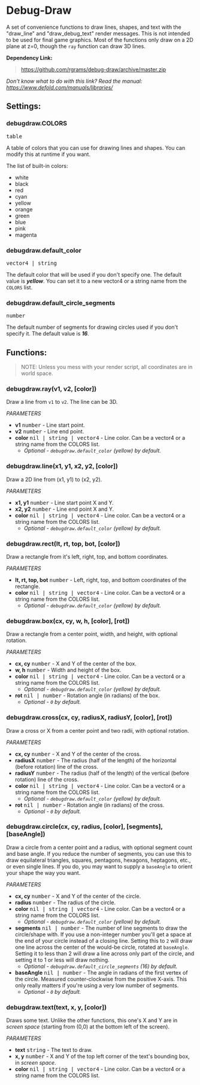 # Debug-Draw
A set of convenience functions to draw lines, shapes, and text with the "draw_line" and "draw_debug_text" render messages. This is not intended to be used for final game graphics. Most of the functions only draw on a 2D plane at z=0, though the `ray` function can draw 3D lines.

__Dependency Link:__
>https://github.com/rgrams/debug-draw/archive/master.zip

*Don't know what to do with this link? Read the manual: https://www.defold.com/manuals/libraries/*

## Settings:

### debugdraw.COLORS
<kbd>table</kbd>

A table of colors that you can use for drawing lines and shapes. You can modify this at runtime if you want.

The list of built-in colors:
* white
* black
* red
* cyan
* yellow
* orange
* green
* blue
* pink
* magenta

### debugdraw.default_color
<kbd>vector4 | string</kbd>

The default color that will be used if you don't specify one. The default value is __*yellow*__. You can set it to a new vector4 or a string name from the `COLORS` list.

### debugdraw.default_circle_segments
<kbd>number</kbd>

The default number of segments for drawing circles used if you don't specify it. The default value is __*16*__.

## Functions:
> NOTE: Unless you mess with your render script, all coordinates are in world space.

### debugdraw.ray(v1, v2, [color])
Draw a line from `v1` to `v2`. The line can be 3D.

*PARAMETERS*
* __v1__ <kbd>number</kbd> - Line start point.
* __v2__ <kbd>number</kbd> - Line end point.
* __color__ <kbd>nil | string | vector4</kbd> - Line color. Can be a vector4 or a string name from the COLORS list.
	* *Optional - `debugdraw.default_color` (yellow) by default.*

### debugdraw.line(x1, y1, x2, y2, [color])
Draw a 2D line from (x1, y1) to (x2, y2).

*PARAMETERS*
* __x1, y1__ <kbd>number</kbd> - Line start point X and Y.
* __x2, y2__ <kbd>number</kbd> - Line end point X and Y.
* __color__ <kbd>nil | string | vector4</kbd> - Line color. Can be a vector4 or a string name from the COLORS list.
	* *Optional - `debugdraw.default_color` (yellow) by default.*

### debugdraw.rect(lt, rt, top, bot, [color])
Draw a rectangle from it's left, right, top, and bottom coordinates.

*PARAMETERS*
* __lt, rt, top, bot__ <kbd>number</kbd> - Left, right, top, and bottom coordinates of the rectangle.
* __color__ <kbd>nil | string | vector4</kbd> - Line color. Can be a vector4 or a string
name from the COLORS list.
	* *Optional - `debugdraw.default_color` (yellow) by default.*

### debugdraw.box(cx, cy, w, h, [color], [rot])
Draw a rectangle from a center point, width, and height, with optional rotation.

*PARAMETERS*
* __cx, cy__ <kbd>number</kbd> - X and Y of the center of the box.
* __w, h__ <kbd>number</kbd> - Width and height of the box.
* __color__ <kbd>nil | string | vector4</kbd> - Line color. Can be a vector4 or a string name from the COLORS list.
	* *Optional - `debugdraw.default_color` (yellow) by default.*
* __rot__ <kbd>nil | number</kbd> - Rotation angle (in radians) of the box.
	* *Optional - `0` by default.*

### debugdraw.cross(cx, cy, radiusX, radiusY, [color], [rot])
Draw a cross or X from a center point and two radii, with optional rotation.

*PARAMETERS*
* __cx, cy__ <kbd>number</kbd> - X and Y of the center of the cross.
* __radiusX__ <kbd>number</kbd> - The radius (half of the length) of the horizontal (before rotation) line  of the cross.
* __radiusY__ <kbd>number</kbd> - The radius (half of the length) of the vertical (before rotation) line of the cross.
* __color__ <kbd>nil | string | vector4</kbd> - Line color. Can be a vector4 or a string name from the COLORS list.
	* *Optional - `debugdraw.default_color` (yellow) by default.*
* __rot__ <kbd>nil | number</kbd> - Rotation angle (in radians) of the cross.
	* *Optional - `0` by default.*

### debugdraw.circle(cx, cy, radius, [color], [segments], [baseAngle])
Draw a circle from a center point and a radius, with optional segment count and base angle. If you reduce the number of segments, you can use this to draw equilateral triangles, squares, pentagons, hexagons, heptagons, etc., or even single lines. If you do, you may want to supply a `baseAngle` to orient your shape the way you want.

*PARAMETERS*
* __cx, cy__ <kbd>number</kbd> - X and Y of the center of the circle.
* __radius__ <kbd>number</kbd> - The radius of the circle.
* __color__ <kbd>nil | string | vector4</kbd> - Line color. Can be a vector4 or a string name from the COLORS list.
	* *Optional - `debugdraw.default_color` (yellow) by default.*
* __segments__ <kbd>nil | number</kbd> - The number of line segments to draw the circle/shape with. If you use a non-integer number you'll get a space at the end of your circle instead of a closing line. Setting this to `2` will draw one line across the center of the would-be circle, rotated at `baseAngle`. Setting it to less than 2 will draw a line across only part of the circle, and setting it to 1 or less will draw nothing.
	* *Optional - `debugdraw.default_circle_segments` (16) by default.*
* __baseAngle__ <kbd>nil | number</kbd> - The angle in radians of the first vertex of the circle. Measured counter-clockwise from the positive X-axis. This only really matters if you're using a very low number of segments.
	* *Optional - `0` by default.*

### debugdraw.text(text, x, y, [color])
Draws some text. Unlike the other functions, this one's X and Y are in *screen space* (starting from (0,0) at the bottom left of the screen).

*PARAMETERS*
* __text__ <kbd>string</kbd> - The text to draw.
* __x, y__ <kbd>number</kbd> - X and Y of the top left corner of the text's bounding box, in *screen space*.
* __color__ <kbd>nil | string | vector4</kbd> - Line color. Can be a vector4 or a string name from the COLORS list.

